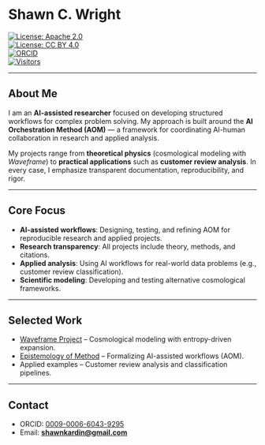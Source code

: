 # Shawn C. Wright  

[![License: Apache 2.0](https://img.shields.io/badge/License-Apache_2.0-blue.svg)](LICENSE)  
[![License: CC BY 4.0](https://img.shields.io/badge/License-CC_BY_4.0-lightgrey.svg)](LICENSE-CC-BY-4.0.md)  
[![ORCID](https://img.shields.io/badge/ORCID-0009--0006--6043--9295-brightgreen.svg)](https://orcid.org/0009-0006-6043-9295)  
[![Visitors](https://visitor-badge.laobi.icu/badge?page_id=shawncwright.shawncwright)]()  

---

## About Me  

I am an **AI-assisted researcher** focused on developing structured workflows for complex problem solving. My approach is built around the **AI Orchestration Method (AOM)** — a framework for coordinating AI-human collaboration in research and applied analysis.  

My projects range from **theoretical physics** (cosmological modeling with *Waveframe*) to **practical applications** such as **customer review analysis**. In every case, I emphasize transparent documentation, reproducibility, and rigor.  

---

## Core Focus  

- **AI-assisted workflows**: Designing, testing, and refining AOM for reproducible research and applied projects.  
- **Research transparency**: All projects include theory, methods, and citations.  
- **Applied analysis**: Using AI workflows for real-world data problems (e.g., customer review classification).  
- **Scientific modeling**: Developing and testing alternative cosmological frameworks.  

---

## Selected Work  

- [Waveframe Project](https://github.com/) – Cosmological modeling with entropy-driven expansion.  
- [Epistemology of Method](https://github.com/) – Formalizing AI-assisted workflows (AOM).  
- Applied examples – Customer review analysis and classification pipelines.  

---

## Contact  

- ORCID: [0009-0006-6043-9295](https://orcid.org/0009-0006-6043-9295)  
- Email: **shawnkardin@gmail.com**  
